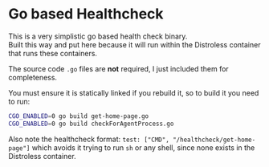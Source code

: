 # Go based Healthcheck

This is a very simplistic go based health check binary.  
Built this way and put here because it will run within the Distroless container that runs these containers.

The source code `.go` files are **not** required, I just included them for completeness.

You must ensure it is statically linked if you rebuild it, so to build it you need to run:

```bash
CGO_ENABLED=0 go build get-home-page.go
CGO_ENABLED=0 go build checkForAgentProcess.go
```

Also note the healthcheck format: `test: ["CMD", "/healthcheck/get-home-page"]` which avoids it trying to run `sh` or any shell, since none exists in the Distroless container.
